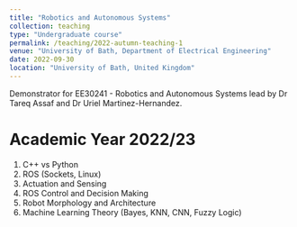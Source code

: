 ```yaml
---
title: "Robotics and Autonomous Systems"
collection: teaching
type: "Undergraduate course"
permalink: /teaching/2022-autumn-teaching-1
venue: "University of Bath, Department of Electrical Engineering"
date: 2022-09-30
location: "University of Bath, United Kingdom"
---
```


Demonstrator for EE30241 - Robotics and Autonomous Systems lead by Dr Tareq Assaf and Dr Uriel Martinez-Hernandez.


Academic Year 2022/23
======
 1. C++ vs Python
 1. ROS (Sockets, Linux)
 1. Actuation and Sensing
 1. ROS Control and Decision Making
 1. Robot Morphology and Architecture
 1. Machine Learning Theory (Bayes, KNN, CNN, Fuzzy Logic)